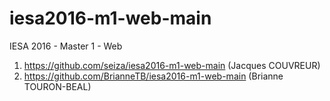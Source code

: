 # iesa2016-m1-web-main
IESA 2016 - Master 1 - Web

1. https://github.com/seiza/iesa2016-m1-web-main (Jacques COUVREUR)
1. https://github.com/BrianneTB/iesa2016-m1-web-main (Brianne TOURON-BEAL)
